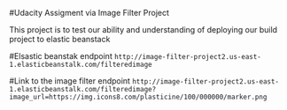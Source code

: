 #Udacity Assigment via Image Filter Project

This project is to test our ability and understanding of deploying our build project to elastic beanstack

#Elsastic beanstak endpoint
``
	http://image-filter-project2.us-east-1.elasticbeanstalk.com/filteredimage
``

#Link to the image filter endpoint
``
	http://image-filter-project2.us-east-1.elasticbeanstalk.com/filteredimage?image_url=https://img.icons8.com/plasticine/100/000000/marker.png
``